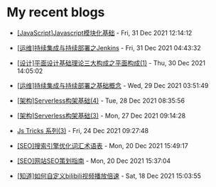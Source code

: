 # My recent blogs 
- [[JavaScript]Javascript模块化基础](https://www.jonsam.site/2021/12/31/javascript-module/) - Fri, 31 Dec 2021 12:14:12 

- [[运维]持续集成与持续部署之Jenkins](https://www.jonsam.site/2021/12/31/cicd-jenkins/) - Fri, 31 Dec 2021 04:43:32 

- [[设计]平面设计基础理论三大构成之平面构成(1)](https://www.jonsam.site/2021/12/30/graphic_design_plane_composition/) - Thu, 30 Dec 2021 14:05:02 

- [[运维]持续集成与持续部署之基础概念](https://www.jonsam.site/2021/12/29/cicd-basic/) - Wed, 29 Dec 2021 03:51:49 

- [[架构]Serverless构架基础(4)](https://www.jonsam.site/2021/12/28/serverless-4/) - Tue, 28 Dec 2021 08:35:56 

- [[架构]Serverless构架基础(3)](https://www.jonsam.site/2021/12/27/serverless-3/) - Mon, 27 Dec 2021 09:14:28 

- [Js Tricks 系列(3)](https://www.jonsam.site/2021/12/24/js-tricks-%e7%b3%bb%e5%88%973/) - Fri, 24 Dec 2021 09:27:48 

- [[SEO]搜索引擎优化词汇术语表](https://www.jonsam.site/2021/12/20/seo-concept/) - Mon, 20 Dec 2021 15:49:17 

- [[SEO]网站SEO策划指南](https://www.jonsam.site/2021/12/20/seo-guide/) - Mon, 20 Dec 2021 15:37:04 

- [[知道]如何自定义bilibili视频播放倍速](https://www.jonsam.site/2021/12/18/know-1/) - Sat, 18 Dec 2021 15:03:55 
